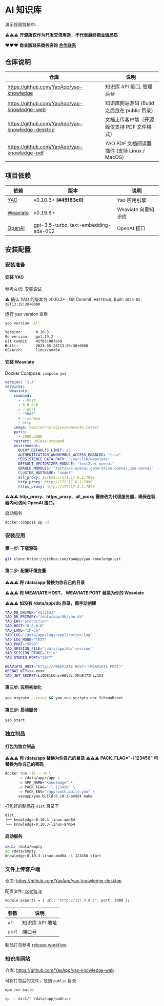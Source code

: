 # AI 知识库

演示视频剪辑中...

⚠️⚠️⚠️ **开源版仅作为开发交流用途，不代表最终商业版品质**

❤️❤️❤️ **商业版联系商务咨询 [合作联系](https://yaoapps.com/contact)**

## 仓库说明

| 仓库                                            | 说明                                        |
| ----------------------------------------------- | ------------------------------------------- |
| https://github.com/YaoApp/yao-knowledge         | 知识库 API 接口, 管理后台                   |
| https://github.com/YaoApp/yao-knowledge-web     | 知识库网站源码 (Build 之后放在 public 目录) |
| https://github.com/YaoApp/yao-knowledge-desktop | 文档上传客户端（开源版仅支持 PDF 文件格式） |
| https://github.com/YaoApp/yao-knowledge-pdf     | YAO PDF 文档阅读器插件 (支持 Linux / MacOS) |

## 项目依赖

| 依赖                                             | 版本                                  | 说明                |
| ------------------------------------------------ | ------------------------------------- | ------------------- |
| [YAO](https://yaoapps.com/)                      | v0.10.3+ **(#45f83c0)**               | Yao 应用引擎        |
| [Weaviate](https://github.com/weaviate/weaviate) | v0.19.6+                              | Weaviate 向量知识库 |
| [OpenAI](https://platform.openai.com/)           | gpt-3.5-turbo, text-embedding-ada-002 | OpenAI 接口         |

## 安装配置

### 安装准备

#### 安装 YAO

参考文档: [安装调试](https://yaoapps.com/doc/%E4%BB%8B%E7%BB%8D/%E5%AE%89%E8%A3%85%E8%B0%83%E8%AF%95)

⚠️ 确认 YAO 的版本为 v0.10.3+ , Git Commit: `#45f83c0`, Built: `2023-05-28T13:29:38+0000`

运行 yao version 查看

```bash
yao version -all
```

```bash
Version:	  0.10.3
Go version:	  go1.19.2
Git commit:	  45f83c08fe59
Built:	      2023-05-28T13:29:38+0000
OS/Arch:	  linux/amd64
```

#### 安装 Weaviate

Docker Compose: `compose.yml`

```yaml
version: "3.4"
services:
  weaviate:
    command:
      - --host
      - 0.0.0.0
      - --port
      - "5080"
      - --scheme
      - http
    image: semitechnologies/weaviate:latest
    ports:
      - 5080:5080
    restart: unless-stopped
    environment:
      QUERY_DEFAULTS_LIMIT: 25
      AUTHENTICATION_ANONYMOUS_ACCESS_ENABLED: "true"
      PERSISTENCE_DATA_PATH: "/var/lib/weaviate"
      DEFAULT_VECTORIZER_MODULE: "text2vec-openai"
      ENABLE_MODULES: "text2vec-openai,generative-openai,qna-openai"
      CLUSTER_HOSTNAME: "node1"
      all_proxy: socks5://172.17.0.1:7890
      http_proxy: http://172.17.0.1:7890
      https_proxy: http://172.17.0.1:7890
```

⚠️⚠️⚠️ **http_proxy、https_proxy、all_proxy 需修改为代理服务器，确保在容器内可访问 OpenAI 接口。**

启动服务

```bash
docker compose up -d
```

### 安装应用

#### 第一步: 下载源码

```bash
git clone https://github.com/YaoApp/yao-knowledge.git
```

#### 第二步: 配置环境变量

⚠️⚠️⚠️ **将 /data/app 替换为你自己的目录**

⚠️⚠️⚠️ **将 WEAVIATE HOST、 WEAVIATE PORT 替换为你的 Weaviate**

⚠️⚠️⚠️ **如没有 /data/app/db 目录，需手动创建**

```bash
YAO_DB_DRIVER="sqlite3"
YAO_DB_PRIMARY="/data/app/db/yao.db"
YAO_ENV="production"
YAO_HOST="0.0.0.0"
YAO_LANG="zh-cn"
YAO_LOG="/data/app/logs/application.log"
YAO_LOG_MODE="TEXT"
YAO_PORT="5099"
YAO_SESSION_FILE="/data/app/db/.session"
YAO_SESSION_STORE="file"
YAO_STUDIO_PORT="5077"

WEAVIATE_HOST="http://<WEAVIATE HOST>:<WEAVIATE PORT>"
OPENAI_KEY=sk-xxxx
YAO_JWT_SECRET=LiQDE1kOnvv6Qv3if2KhEJ7Ihzz1XZ

```

#### 第三步: 应用初始化

```bash
yao migrate --reset && yao run scripts.doc.SchemaReset

```

#### 第三步: 启动服务

```bash
yao start
```

### 独立制品

#### 打包为独立制品

⚠️⚠️⚠️ **将 /data/app 替换为你自己的目录**
⚠️⚠️⚠️ **PACK_FLAG="-l 123456" 可替换为你自己的密码**

```bash
docker run -it --rm \
      -v /data/app:/app \
      -e APP_NAME="knowledge" \
      -e PACK_FLAG="-l 123456" \
      -e PACK_ENV="/app/pack.build.yao" \
      yaoapp/yao-build:0.10.3-amd64 make
```

打包好的制品在 `dist` 目录下

```bash
dist
├── knowledge-0.10.3-linux-amd64
└── knowledge-0.10.3-linux-arm64
```

#### 启动服务

```bash
mkdir /data/empty
cd /data/empty
knowledge-0.10.3-linux-amd64 -k 123456 start
```

### 文件上传客户端

仓库: https://github.com/YaoApp/yao-knowledge-desktop

配置文件: [config.js](https://github.com/YaoApp/yao-knowledge-desktop/blob/main/config.js)

```bash
module.exports = { url: "http://127.0.0.1", port: 5099 };
```

| 参数 | 说明            |
| ---- | --------------- |
| url  | 知识库 API 地址 |
| port | 端口号          |

制品打包参考 [release workflow](https://github.com/YaoApp/yao-knowledge-desktop/blob/main/.github/workflows/release.yml)

### 知识库网站

仓库: https://github.com/YaoApp/yao-knowledge-web

可将打包后的文件，放到 `public` 目录

```bash
npm run build
```

```bash
cp -r dist/* /data/app/public/
```

